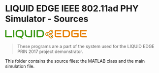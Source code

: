 # LIQUID EDGE IEEE 802.11ad PHY Simulator - Sources

![LIQUID EDGE Logo](../doc/liquid_edge_logo28.png)

> These programs are a part of the system used for the LIQUID EDGE PRIN 2017 project demonstrator.

This folder contains the source files: the MATLAB class and the main simulation file.